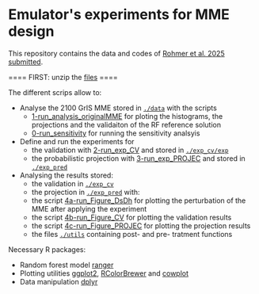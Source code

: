 # Emulator's experiments for MME design

This repository contains the data and codes of [Rohmer et al. 2025 submitted](https://egusphere.copernicus.org/preprints/2025/egusphere-2025-52/).

==== FIRST: unzip the [files](files.zip) ====

The different scrips allow to:
- Analyse the 2100 GrIS MME stored in [`./data`](./data) with the scripts 
	- [1-run_analysis_originalMME](1-run_analysis_originalMME.R) for ploting the histograms, the projections and the validaiton of the RF reference solution
	- [0-run_sensitivity](./0-run_sensitivity.R) for running the sensitivity analsyis
- Define and run the experiments for
	- the validation with [2-run_exp_CV](./2-run_exp_CV.R) and stored in [`./exp_cv/exp`](./exp_cv/exp)
	- the probabilistic projection with [3-run_exp_PROJEC](./3-run_exp_PROJEC.R) and stored in [`./exp_pred`](./exp_pred)
- Analysing the results stored: 
	- the validation in [`./exp_cv`](./exp_cv)
	- the projection in [`./exp_pred`](./exp_pred)
with:
	- the script [4a-run_Figure_DsDh](4a-run_Figure_DsDh.R) for plotting the perturbation of the MME after applying the experiment
	- the script [4b-run_Figure_CV](4b-run_Figure_CV.R) for plotting the validation results
	- the script [4c-run_Figure_PROJEC](4c-run_Figure_PROJEC.R) for plotting the projection results
 	- the files [`./utils`](./utils) containing post- and pre- tratment functions 

Necessary R packages:
- Random forest model [ranger](https://cran.r-project.org/web/packages/ranger/index.html)
- Plotting utilities [ggplot2](https://ggplot2.tidyverse.org/), [RColorBrewer](https://cran.r-project.org/web/packages/RColorBrewer/index.html) and [cowplot](https://cran.r-project.org/web/packages/cowplot/index.html)
- Data manipulation [dplyr](https://cran.r-project.org/web/packages/dplyr/index.html)
